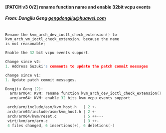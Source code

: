 

#### [PATCH v3 0/2] rename function name and enable 32bit vcpu events
##### From: Dongjiu Geng <gengdongjiu@huawei.com>

```c

Rename the kvm_arch_dev_ioctl_check_extension() to 
kvm_arch_vm_ioctl_check_extension, because the name
is not reasonable; 

Enable the 32 bit vcpu events support.

Change since v2:
1. Address Suzuki's comments to update the patch commit messages

change since v1:
1. Update patch commit messages.

Dongjiu Geng (2):
  arm/arm64: KVM: rename function kvm_arch_dev_ioctl_check_extension()
  arm/arm64: KVM: enable 32 bits kvm vcpu events support

 arch/arm/include/asm/kvm_host.h   | 2 +-
 arch/arm64/include/asm/kvm_host.h | 2 +-
 arch/arm64/kvm/reset.c            | 5 ++---
 virt/kvm/arm/arm.c                | 3 ++-
 4 files changed, 6 insertions(+), 6 deletions(-)
```
